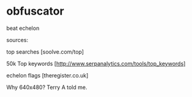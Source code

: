 # obfuscator
beat echelon

sources: 

top searches [soolve.com/top]

50k Top keywords [http://www.serpanalytics.com/tools/top_keywords]

echelon flags [theregister.co.uk]


Why 640x480? Terry A told me. 
